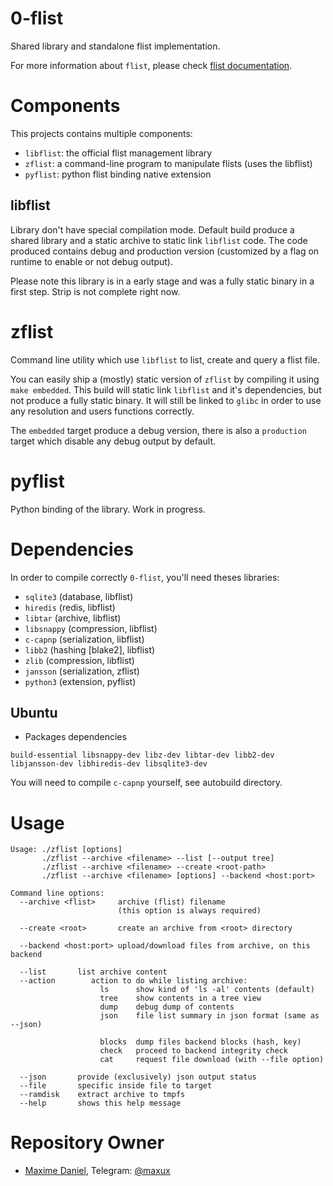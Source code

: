 # 0-flist
Shared library and standalone flist implementation.

For more information about `flist`, please check [flist documentation](doc/flist.md).

# Components
This projects contains multiple components:
- `libflist`: the official flist management library
- `zflist`: a command-line program to manipulate flists (uses the libflist)
- `pyflist`: python flist binding native extension

## libflist
Library don't have special compilation mode. Default build produce a shared library and a static archive
to static link `libflist` code. The code produced contains debug and production version (customized by a flag
on runtime to enable or not debug output).

Please note this library is in a early stage and was a fully static binary in a first step. Strip is not
complete right now.

# zflist
Command line utility which use `libflist` to list, create and query a flist file.

You can easily ship a (mostly) static version of `zflist` by compiling it using `make embedded`. This build
will static link `libflist` and it's dependencies, but not produce a fully static binary. It will still
be linked to `glibc` in order to use any resolution and users functions correctly.

The `embedded` target produce a debug version, there is also a `production` target which disable any
debug output by default.

# pyflist
Python binding of the library. Work in progress.

# Dependencies
In order to compile correctly `0-flist`, you'll need theses libraries:
- `sqlite3` (database, libflist)
- `hiredis` (redis, libflist)
- `libtar` (archive, libflist)
- `libsnappy` (compression, libflist)
- `c-capnp` (serialization, libflist)
- `libb2` (hashing [blake2], libflist)
- `zlib` (compression, libflist)
- `jansson` (serialization, zflist)
- `python3` (extension, pyflist)

## Ubuntu
- Packages dependencies
```
build-essential libsnappy-dev libz-dev libtar-dev libb2-dev libjansson-dev libhiredis-dev libsqlite3-dev 
```
You will need to compile `c-capnp` yourself, see autobuild directory.

# Usage
```
Usage: ./zflist [options]
       ./zflist --archive <filename> --list [--output tree]
       ./zflist --archive <filename> --create <root-path>
       ./zflist --archive <filename> [options] --backend <host:port>

Command line options:
  --archive <flist>     archive (flist) filename
                        (this option is always required)

  --create <root>       create an archive from <root> directory

  --backend <host:port> upload/download files from archive, on this backend

  --list       list archive content
  --action        action to do while listing archive:
                    ls      show kind of 'ls -al' contents (default)
                    tree    show contents in a tree view
                    dump    debug dump of contents
                    json    file list summary in json format (same as --json)

                    blocks  dump files backend blocks (hash, key)
                    check   proceed to backend integrity check
                    cat     request file download (with --file option)

  --json       provide (exclusively) json output status
  --file       specific inside file to target
  --ramdisk    extract archive to tmpfs
  --help       shows this help message
```

# Repository Owner
- [Maxime Daniel](https://github.com/maxux), Telegram: [@maxux](http://t.me/maxux)

